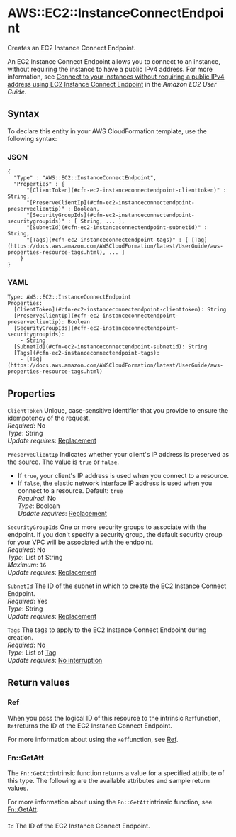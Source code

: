 # AWS::EC2::InstanceConnectEndpoint<a name="aws-resource-ec2-instanceconnectendpoint"></a>

Creates an EC2 Instance Connect Endpoint\.

An EC2 Instance Connect Endpoint allows you to connect to an instance, without requiring the instance to have a public IPv4 address\. For more information, see [Connect to your instances without requiring a public IPv4 address using EC2 Instance Connect Endpoint](https://docs.aws.amazon.com/AWSEC2/latest/UserGuide/Connect-using-EC2-Instance-Connect-Endpoint.html) in the *Amazon EC2 User Guide*\.

## Syntax<a name="aws-resource-ec2-instanceconnectendpoint-syntax"></a>

To declare this entity in your AWS CloudFormation template, use the following syntax:

### JSON<a name="aws-resource-ec2-instanceconnectendpoint-syntax.json"></a>

```
{
  "Type" : "AWS::EC2::InstanceConnectEndpoint",
  "Properties" : {
      "[ClientToken](#cfn-ec2-instanceconnectendpoint-clienttoken)" : String,
      "[PreserveClientIp](#cfn-ec2-instanceconnectendpoint-preserveclientip)" : Boolean,
      "[SecurityGroupIds](#cfn-ec2-instanceconnectendpoint-securitygroupids)" : [ String, ... ],
      "[SubnetId](#cfn-ec2-instanceconnectendpoint-subnetid)" : String,
      "[Tags](#cfn-ec2-instanceconnectendpoint-tags)" : [ [Tag](https://docs.aws.amazon.com/AWSCloudFormation/latest/UserGuide/aws-properties-resource-tags.html), ... ]
    }
}
```

### YAML<a name="aws-resource-ec2-instanceconnectendpoint-syntax.yaml"></a>

```
Type: AWS::EC2::InstanceConnectEndpoint
Properties: 
  [ClientToken](#cfn-ec2-instanceconnectendpoint-clienttoken): String
  [PreserveClientIp](#cfn-ec2-instanceconnectendpoint-preserveclientip): Boolean
  [SecurityGroupIds](#cfn-ec2-instanceconnectendpoint-securitygroupids): 
    - String
  [SubnetId](#cfn-ec2-instanceconnectendpoint-subnetid): String
  [Tags](#cfn-ec2-instanceconnectendpoint-tags): 
    - [Tag](https://docs.aws.amazon.com/AWSCloudFormation/latest/UserGuide/aws-properties-resource-tags.html)
```

## Properties<a name="aws-resource-ec2-instanceconnectendpoint-properties"></a>

`ClientToken`  <a name="cfn-ec2-instanceconnectendpoint-clienttoken"></a>
Unique, case\-sensitive identifier that you provide to ensure the idempotency of the request\.  
*Required*: No  
*Type*: String  
*Update requires*: [Replacement](https://docs.aws.amazon.com/AWSCloudFormation/latest/UserGuide/using-cfn-updating-stacks-update-behaviors.html#update-replacement)

`PreserveClientIp`  <a name="cfn-ec2-instanceconnectendpoint-preserveclientip"></a>
Indicates whether your client's IP address is preserved as the source\. The value is `true` or `false`\.  
+ If `true`, your client's IP address is used when you connect to a resource\.
+ If `false`, the elastic network interface IP address is used when you connect to a resource\.
Default: `true`   
*Required*: No  
*Type*: Boolean  
*Update requires*: [Replacement](https://docs.aws.amazon.com/AWSCloudFormation/latest/UserGuide/using-cfn-updating-stacks-update-behaviors.html#update-replacement)

`SecurityGroupIds`  <a name="cfn-ec2-instanceconnectendpoint-securitygroupids"></a>
One or more security groups to associate with the endpoint\. If you don't specify a security group, the default security group for your VPC will be associated with the endpoint\.  
*Required*: No  
*Type*: List of String  
*Maximum*: `16`  
*Update requires*: [Replacement](https://docs.aws.amazon.com/AWSCloudFormation/latest/UserGuide/using-cfn-updating-stacks-update-behaviors.html#update-replacement)

`SubnetId`  <a name="cfn-ec2-instanceconnectendpoint-subnetid"></a>
The ID of the subnet in which to create the EC2 Instance Connect Endpoint\.  
*Required*: Yes  
*Type*: String  
*Update requires*: [Replacement](https://docs.aws.amazon.com/AWSCloudFormation/latest/UserGuide/using-cfn-updating-stacks-update-behaviors.html#update-replacement)

`Tags`  <a name="cfn-ec2-instanceconnectendpoint-tags"></a>
The tags to apply to the EC2 Instance Connect Endpoint during creation\.  
*Required*: No  
*Type*: List of [Tag](https://docs.aws.amazon.com/AWSCloudFormation/latest/UserGuide/aws-properties-resource-tags.html)  
*Update requires*: [No interruption](https://docs.aws.amazon.com/AWSCloudFormation/latest/UserGuide/using-cfn-updating-stacks-update-behaviors.html#update-no-interrupt)

## Return values<a name="aws-resource-ec2-instanceconnectendpoint-return-values"></a>

### Ref<a name="aws-resource-ec2-instanceconnectendpoint-return-values-ref"></a>

When you pass the logical ID of this resource to the intrinsic `Ref`function, `Ref`returns the ID of the EC2 Instance Connect Endpoint\.

For more information about using the `Ref`function, see [Ref](https://docs.aws.amazon.com/AWSCloudFormation/latest/UserGuide/intrinsic-function-reference-ref.html)\.

### Fn::GetAtt<a name="aws-resource-ec2-instanceconnectendpoint-return-values-fn--getatt"></a>

The `Fn::GetAtt`intrinsic function returns a value for a specified attribute of this type\. The following are the available attributes and sample return values\.

For more information about using the `Fn::GetAtt`intrinsic function, see [Fn::GetAtt](https://docs.aws.amazon.com/AWSCloudFormation/latest/UserGuide/intrinsic-function-reference-getatt.html)\.

#### <a name="aws-resource-ec2-instanceconnectendpoint-return-values-fn--getatt-fn--getatt"></a>

`Id`  <a name="Id-fn::getatt"></a>
The ID of the EC2 Instance Connect Endpoint\.